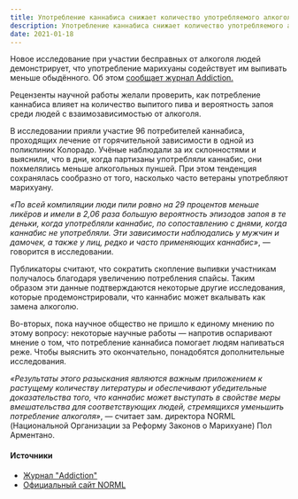 ```yaml
---
title: Употребление каннабиса снижает количество употребляемого алкоголя
description: Употребление каннабиса снижает количество употребляемого алкоголя, сообщает журнал "Addiction". Новость от 18 января 2021.
date: 2021-01-18
---
```

Новое исследование при участии бесправных от алкоголя людей демонстрирует, что употребление марихуаны содействует им выпивать меньше обыдённого. Об этом [сообщает журнал Addiction.][1]

Рецензенты научной работы желали проверить, как потребление каннабиса влияет на количество выпитого пива и вероятность запоя среди людей с взаимозависимостью от алкоголя.

В исследовании прияли участие 96 потребителей каннабиса, проходящих лечение от горячительной зависимости в одной из поликлиник Колорадо. Учёные наблюдали за их склонностями и выяснили, что в дни, когда партизаны употребляли каннабис, они похмелялись меньше алкогольных пуншей. При этом тенденция сохранялась сообразно от того, насколько часто ветераны употребляют марихуану.

*«По всей компиляции люди пили ровно на 29 процентов меньше ликёров и имели в 2,06 раза большую вероятность эпизодов запоя в те деньки, когда употребляли каннабис, по сопоставлению с днями, когда каннабис не употребляли. Эти зависимости наблюдались у мужчин и дамочек, а также у лиц, редко и часто применяющих каннабис»*, — говорится в исследовании.

Публикаторы считают, что сократить скопление выпивки участникам получалось благодаря увеличению потребления спайсы. Таким образом эти данные подтверждаются некоторые другие исследования, которые продемонстрировали, что каннабис может вкалывать как замена алкоголю.

Во-вторых, пока научное общество не пришло к единому мнению по этому вопросу: некоторые научные работы — напротив оспаривают мнение о том, что потребление каннабиса помогает людям напиваться реже. Чтобы выяснить это окончательно, понадобятся дополнительные исследования.

*«Результаты этого разыскания являются важным приложением к растущему количеству литературы и обеспечивают убедительные доказательства того, что каннабис может выступать в свойстве меры вмешательства для соответствующих людей, стремящихся уменьшить потребление алкоголя»*, — считает зам. директора NORML (Национальной Организации за Реформу Законов о Марихуане) Пол Арментано.

#### Источники
- [Журнал "Addiction"][1]
- [Официальный сайт NORML][2]

[1]: https://pubmed.ncbi.nlm.nih.gov/33464670/ "Источник новости - журнал \"Addiction\""
[2]: https://norml.org "Официальный сайт NORML"

